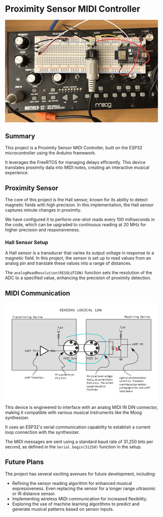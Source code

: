 # Proximity Sensor MIDI Controller

![breadboard wiring](./img/board.jpg)

## Summary

This project is a Proximity Sensor MIDI Controller, built on the ESP32 microcontroller using the Arduino framework.

It leverages the FreeRTOS for managing delays efficiently. This device translates proximity data into MIDI notes, creating an interactive musical experience.

## Proximity Sensor

The core of this project is the Hall sensor, known for its ability to detect magnetic fields with high precision. In this implementation, the Hall sensor captures minute changes in proximity.

We have configured it to perform one-shot reads every 100 milliseconds in the code, which can be upgraded to continuous reading at 20 MHz for higher precision and responsiveness.

### Hall Sensor Setup

A Hall sensor is a transducer that varies its output voltage in response to a magnetic field. In this project, the sensor is set up to read values from an analog pin and translate these values into a range of distances.

The `analogReadResolution(RESOLUTION)` function sets the resolution of the ADC to a specified value, enhancing the precision of proximity detection.

## MIDI Communication

![midi-diagram](./img/midi-wiring.png)

This device is engineered to interface with an analog MIDI IN DIN connector, making it compatible with various musical instruments like the Moog synthesizer.

It uses an ESP32's serial communication capability to establish a current loop connection with the synthesizer.

The MIDI messages are sent using a standard baud rate of 31,250 bits per second, as defined in the `Serial.begin(31250)` function in the setup.

## Future Plans

The project has several exciting avenues for future development, including:

- Refining the sensor reading algorithm for enhanced musical expressiveness. Even replacing the sensor for a longer range ultrasonic or IR distance sensor.
- Implementing wireless MIDI communication for increased flexibility.
- Exploring the use of machine learning algorithms to predict and generate musical patterns based on sensor inputs.
